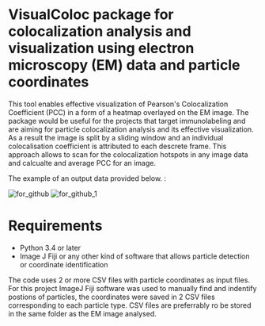# VisualColoc package for colocalization analysis and visualization using electron microscopy (EM) data and particle coordinates
This tool enables effective visualization of Pearson's Colocalization Coefficient (PCC) in a form of a heatmap overlayed on the EM image. The package would be useful for the projects that target immunolabeling and are aiming for particle colocalization analysis and its effective visualization. As a result the image is split by a sliding window and an individual colocalisation coefficient is attributed to each descrete frame. This approach allows to scan for the colocalization hotspots in any image data and calcualte and average PCC for an image. 

The example of an output data provided below. :


![for_github](https://user-images.githubusercontent.com/113347533/189658559-7509ce8b-70f6-408c-ab50-85de558eb75b.png)
![for_github_1](https://user-images.githubusercontent.com/113347533/189659876-a75b2bba-c1a0-410b-b2b4-35d17a5fdfdc.png)

# Requirements
- Python 3.4 or later
- Image J Fiji or any other kind of software that allows particle detection or coordinate identification 

The code uses 2 or more CSV files with particle coordinates as input files. For this project ImageJ Fiji software was used to manually find and indentify postions of particles, the coordinates were saved in 2 CSV files corresponding to each particle type. CSV files are preferrably ro be stored in the same folder as the EM image analysed. 

